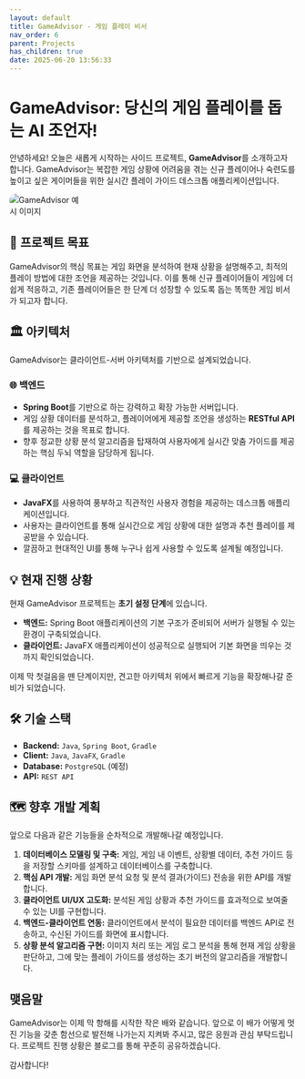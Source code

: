 ```yaml
---
layout: default
title: GameAdvisor - 게임 플레이 비서
nav_order: 6
parent: Projects
has_children: true
date: 2025-06-20 13:56:33
---
```


# GameAdvisor: 당신의 게임 플레이를 돕는 AI 조언자!

안녕하세요! 오늘은 새롭게 시작하는 사이드 프로젝트, **GameAdvisor**를 소개하고자 합니다. GameAdvisor는 복잡한 게임 상황에 어려움을 겪는 신규 플레이어나 숙련도를 높이고 싶은 게이머들을 위한 실시간 플레이 가이드 데스크톱 애플리케이션입니다.

<img src="../../../../assets/images/gameadvisor/bloons-td6-analysis-test.png" alt="GameAdvisor 예시 이미지" style="max-width: 25%; border-radius: 10px; transition: transform 0.3s ease;">

## 🚀 프로젝트 목표

GameAdvisor의 핵심 목표는 게임 화면을 분석하여 현재 상황을 설명해주고, 최적의 플레이 방법에 대한 조언을 제공하는 것입니다. 이를 통해 신규 플레이어들이 게임에 더 쉽게 적응하고, 기존 플레이어들은 한 단계 더 성장할 수 있도록 돕는 똑똑한 게임 비서가 되고자 합니다.

## 🏛️ 아키텍처

GameAdvisor는 클라이언트-서버 아키텍처를 기반으로 설계되었습니다.

### 🌐 백엔드

-   **Spring Boot**를 기반으로 하는 강력하고 확장 가능한 서버입니다.
-   게임 상황 데이터를 분석하고, 플레이어에게 제공할 조언을 생성하는 **RESTful API**를 제공하는 것을 목표로 합니다.
-   향후 정교한 상황 분석 알고리즘을 탑재하여 사용자에게 실시간 맞춤 가이드를 제공하는 핵심 두뇌 역할을 담당하게 됩니다.

### 💻 클라이언트

-   **JavaFX**를 사용하여 풍부하고 직관적인 사용자 경험을 제공하는 데스크톱 애플리케이션입니다.
-   사용자는 클라이언트를 통해 실시간으로 게임 상황에 대한 설명과 추천 플레이를 제공받을 수 있습니다.
-   깔끔하고 현대적인 UI를 통해 누구나 쉽게 사용할 수 있도록 설계될 예정입니다.

## 💡 현재 진행 상황

현재 GameAdvisor 프로젝트는 **초기 설정 단계**에 있습니다.

-   **백엔드:** Spring Boot 애플리케이션의 기본 구조가 준비되어 서버가 실행될 수 있는 환경이 구축되었습니다.
-   **클라이언트:** JavaFX 애플리케이션이 성공적으로 실행되어 기본 화면을 띄우는 것까지 확인되었습니다.

이제 막 첫걸음을 뗀 단계이지만, 견고한 아키텍처 위에서 빠르게 기능을 확장해나갈 준비가 되었습니다.

## 🛠️ 기술 스택

-   **Backend:** `Java`, `Spring Boot`, `Gradle`
-   **Client:** `Java`, `JavaFX`, `Gradle`
-   **Database:** `PostgreSQL` (예정)
-   **API:** `REST API`

## 🗺️ 향후 개발 계획

앞으로 다음과 같은 기능들을 순차적으로 개발해나갈 예정입니다.

1.  **데이터베이스 모델링 및 구축:** 게임, 게임 내 이벤트, 상황별 데이터, 추천 가이드 등을 저장할 스키마를 설계하고 데이터베이스를 구축합니다.
2.  **핵심 API 개발:** 게임 화면 분석 요청 및 분석 결과(가이드) 전송을 위한 API를 개발합니다.
3.  **클라이언트 UI/UX 고도화:** 분석된 게임 상황과 추천 가이드를 효과적으로 보여줄 수 있는 UI를 구현합니다.
4.  **백엔드-클라이언트 연동:** 클라이언트에서 분석이 필요한 데이터를 백엔드 API로 전송하고, 수신된 가이드를 화면에 표시합니다.
5.  **상황 분석 알고리즘 구현:** 이미지 처리 또는 게임 로그 분석을 통해 현재 게임 상황을 판단하고, 그에 맞는 플레이 가이드를 생성하는 초기 버전의 알고리즘을 개발합니다.

## 맺음말

GameAdvisor는 이제 막 항해를 시작한 작은 배와 같습니다. 앞으로 이 배가 어떻게 멋진 기능을 갖춘 함선으로 발전해 나가는지 지켜봐 주시고, 많은 응원과 관심 부탁드립니다. 프로젝트 진행 상황은 블로그를 통해 꾸준히 공유하겠습니다.

감사합니다! 